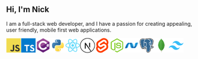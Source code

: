 ## Hi, I'm Nick 

I am a full-stack web developer, and I have a passion for creating appealing, user friendly, mobile first web applications.

<img src="https://github.com/devicons/devicon/blob/master/icons/javascript/javascript-original.svg" width="40px" align="left" title="Javascript">
<img src="https://github.com/devicons/devicon/blob/master/icons/typescript/typescript-original.svg" width="40px" align="left" title="Typescript">
<img src="https://github.com/devicons/devicon/blob/master/icons/csharp/csharp-original.svg" width="40px" align="left" title="CSharp">
<img src="https://github.com/devicons/devicon/blob/master/icons/python/python-original.svg" width="40px" align="left" title="Python">
<img src="https://github.com/devicons/devicon/blob/master/icons/react/react-original.svg" width="40px" align="left" title="React">
<img src="https://github.com/devicons/devicon/blob/master/icons/nextjs/nextjs-line.svg" width="40px" align="left" title="Next JS">
<img src="https://github.com/devicons/devicon/blob/master/icons/svelte/svelte-original.svg" width="40px" align="left" title="Svelte">
<img src="https://github.com/devicons/devicon/blob/master/icons/nodejs/nodejs-original.svg" width="40px" align="left" title="Node JS">
<img src="https://github.com/devicons/devicon/blob/master/icons/dot-net/dot-net-original.svg" width="40px" align="left" title="Dot-Net">
<img src="https://github.com/devicons/devicon/blob/master/icons/postgresql/postgresql-original.svg" width="40px" align="left" title="Postgres">
<img src="https://github.com/devicons/devicon/blob/master/icons/mongodb/mongodb-original.svg" width="40px" align="left" title="Mongo DB">
<img src="https://github.com/devicons/devicon/blob/master/icons/tailwindcss/tailwindcss-plain.svg" width="40px" align="left" title="Tailwind CSS">

